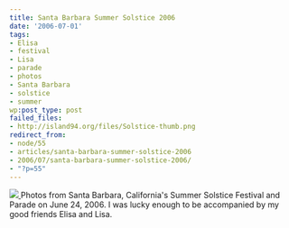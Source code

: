 ```yaml
---
title: Santa Barbara Summer Solstice 2006
date: '2006-07-01'
tags:
- Elisa
- festival
- Lisa
- parade
- photos
- Santa Barbara
- solstice
- summer
wp:post_type: post
failed_files:
- http://island94.org/files/Solstice-thumb.png
redirect_from:
- node/55
- articles/santa-barbara-summer-solstice-2006
- 2006/07/santa-barbara-summer-solstice-2006/
- "?p=55"
---
```


  [ ![](2006-07-01-Santa-Barbara-Summer-Solstice-2006/Solstice-thumb.png) ](http://flickr.com/photos/bensheldon/sets/72157594183776306/)
Photos from Santa Barbara, California's Summer Solstice Festival and Parade on June 24, 2006. I was lucky enough to be accompanied by my good friends Elisa and Lisa.
